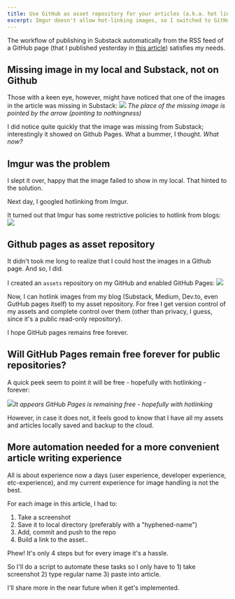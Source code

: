 ```yaml
---
title: Use GitHub as asset repository for your articles (a.k.a. hot linking images to GitHub)
excerpt: Imgur doesn't allow hot-linking images, so I switched to GitHubb as my asset repository.
---
```

The workflow of publishing in Substack automatically from the RSS feed of a GitHub page (that I published yesterday in [this article](https://anrodriguez.substack.com/p/how-to-write-articles-in-markdown-for-substack-and-medium-using-github-pages-atom-rss-feedshtml)) satisfies my needs.
## Missing image in my local and Substack, not on Github
Those with a keen eye, however, might have noticed that one of the images in the article was missing in Substack:
![](https://siran.github.io/assets/writing/missing-image-in-article.png)
*The place of the missing image is pointed by the arrow (pointing to nothingness)*

I did notice quite quickly that the image was missing from Substack; interestingly it showed on Github Pages. What a bummer, I thought. *What now?*
## Imgur was the problem
I slept it over, happy that the image failed to show in my local. That hinted to the solution.

Next day, I googled hotlinking from Imgur.

It turned out that Imgur has some restrictive policies to hotlink from blogs:
![](https://siran.github.io/assets/writing/hot-linking-from-imgur-not-allowed.png)
## Github pages as asset repository
It didn't took me long to realize that I could host the images in a Github page. And so, I did.

I created an `assets` repository on my GitHub and enabled GitHub Pages:
![](https://siran.github.io/assets/writing/enabling-git-hub-pages.png)

Now, I can hotlink images from my blog (Substack, Medium, Dev.to, even GutHub pages itself) to my asset repository. For free I get version control of my assets and complete control over them (other than privacy, I guess, since it's a public read-only repository).

I hope GitHub pages remains free forever.

## Will GitHub Pages remain free forever for public repositories?
A quick peek seem to point it will be free - hopefully with hotlinking - forever:

![](https://siran.github.io/assets/writing/github-pages-free-forever.png)*It appears GitHub Pages is remaining free - hopefully with hotlinking*

However, in case it does not, it feels good to know that I have all my assets and articles locally saved and backup to the cloud.

## More automation needed for a more convenient article writing experience
All is about experience now a days (user experience, developer experience, etc-experience), and my current experience for image handling is not the best.

For each image in this article, I had to:

1. Take a screenshot
2. Save it to local directory (preferably with a "hyphened-name")
3. Add, commit and push to the repo
4. Build a link to the asset..

Phew! It's only 4 steps but for every image it's a hassle.

So I'll do a script to automate these tasks so I only have to 1) take screenshot 2) type regular name 3) paste into article.

I'll share more in the near future when it get's implemented.
